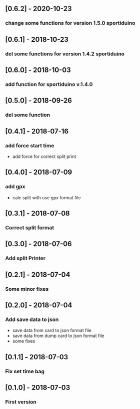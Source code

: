 ## [0.6.2] - 2020-10-23
### change some functions for version 1.5.0 sportiduino

## [0.6.1] - 2018-10-23
### del some functions for version 1.4.2 sportiduino

## [0.6.0] - 2018-10-03
### add function for sportiduino v.1.4.0

## [0.5.0] - 2018-09-26
### del some function

## [0.4.1] - 2018-07-16
### add force start time
- add force for correct split print

## [0.4.0] - 2018-07-09
### add gpx
- calc split with use gpx format file

## [0.3.1] - 2018-07-08
### Correct split format

## [0.3.0] - 2018-07-06
### Add split Printer

## [0.2.1] - 2018-07-04
### Some minor fixes

## [0.2.0] - 2018-07-04
### Add save data to json
- save data from card to json format file
- save data from dump card to json format file
- some fixes

## [0.1.1] - 2018-07-03
### Fix set time bag

## [0.1.0] - 2018-07-03
### First version